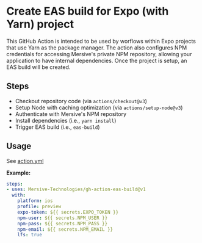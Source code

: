 # Create EAS build for Expo (with Yarn) project

This GitHub Action is intended to be used by worflows within Expo projects that use Yarn as the package manager.
The action also configures NPM credentials for accessing Mersive's private NPM repository, allowing your application to have internal dependencies.
Once the project is setup, an EAS build will be created.


## Steps

 - Checkout repository code (via `actions/checkout@v3`)
 - Setup Node with caching optimization (via `actions/setup-node@v3`)
 - Authenticate with Mersive's NPM repository
 - Install dependencies (i.e., `yarn install`)
 - Trigger EAS build (i.e., `eas-build`)

## Usage

See [action.yml](action.yml)

**Example:**

```yaml
steps:
- uses: Mersive-Technologies/gh-action-eas-build@v1
  with:
    platform: ios
    profile: preview
    expo-token: ${{ secrets.EXPO_TOKEN }}
    npm-user: ${{ secrets.NPM_USER }}
    npm-pass: ${{ secrets.NPM_PASS }}
    npm-email: ${{ secrets.NPM_EMAIL }}
    lfs: true
```

